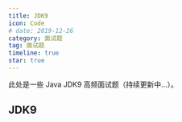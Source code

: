 ```yaml
---
title: JDK9
icon: Code
# date: 2019-12-26
category: 面试题
tag: 面试题
timeline: true
star: true
---
```


此处是一些 Java JDK9 高频面试题（持续更新中...）。

<!-- more -->

## JDK9
